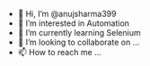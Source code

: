 - 👋 Hi, I’m @anujsharma399
- 👀 I’m interested in Automation
- 🌱 I’m currently learning Selenium
- 💞️ I’m looking to collaborate on ...
- 📫 How to reach me ...

<!---
anujsharma399/anujsharma399 is a ✨ special ✨ repository because its `README.md` (this file) appears on your GitHub profile.
You can click the Preview link to take a look at your changes.
--->
